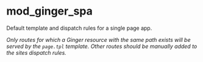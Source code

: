 mod_ginger_spa
========================

Default template and dispatch rules for a single page app.

_Only routes for which a Ginger resource with the same path exists will be served by the `page.tpl` template.
Other routes should be manually added to the sites dispatch rules._
